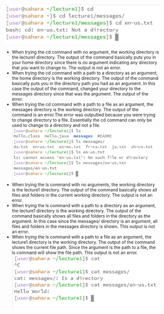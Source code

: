 ![Image](Capture1.JPG)
* When trying the cd command with no argument, the working directory is the lecture1 directory. The output of the command basically puts you in your home directory since there is no argument indicating any directory that you want to change to. The output is not an error.
* When trying the cd command with a path to a directory as an argument, the home directory is the working directory. The output of the command basically puts you in the directory path you had as an argument. In this case the output of the command, changed your directory to the messages directory since that was the argument. The output of the error.
* When trying the cd command with a path to a file as an argument, the messages directory is the working directory. The output of the command is an error.The error was outputted because you were trying to change directory to a file. Essentially the cd command can only be used to change to a directory and not a file.
![Image](Capture2.JPG)
* When trying the ls command with no arguments, the working directory is the lecture1 directory. The output of the command basically shows all files and folders in the current working directory. The output is not an error.
* When trying the ls command with a path to a directory as an argument, the lecture1 directory is the working directory. The output of the command basically shows all files and folders in the directory as the argument. In this case since the messages/ directory is an argument, all files and folders in the messages directory is shown. This output is not an error.
* When trying the ls command with a path to a file as an argument, the lecture1 directory is the working directory. The output of the command shows the current file path. Since the argument is the path to a file, the ls command will show the file path. This output is not an error.
![Image](Capture3.JPG)
